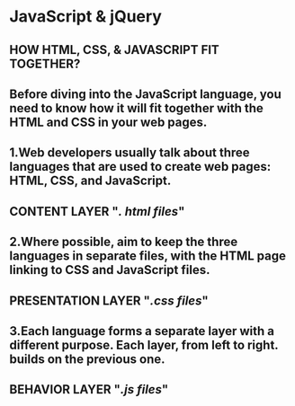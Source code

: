 # JavaScript & jQuery

## HOW HTML, CSS, & JAVASCRIPT FIT TOGETHER?
  

  ## Before diving into the JavaScript language, you need to know how it will fit together with the HTML and CSS in your web pages.

## 1.Web developers usually talk about three languages that are used to create web pages: HTML, CSS, and JavaScript.
  ## CONTENT LAYER "_. html files_" 

## 2.Where possible, aim to keep the three languages in separate files, with the HTML page linking to CSS and JavaScript files.  
  ## PRESENTATION LAYER "_.css files_" 

## 3.Each language forms a separate layer with a different purpose. Each layer, from left to right. builds on the previous one.
  ## BEHAVIOR LAYER "_.js files_"
  
